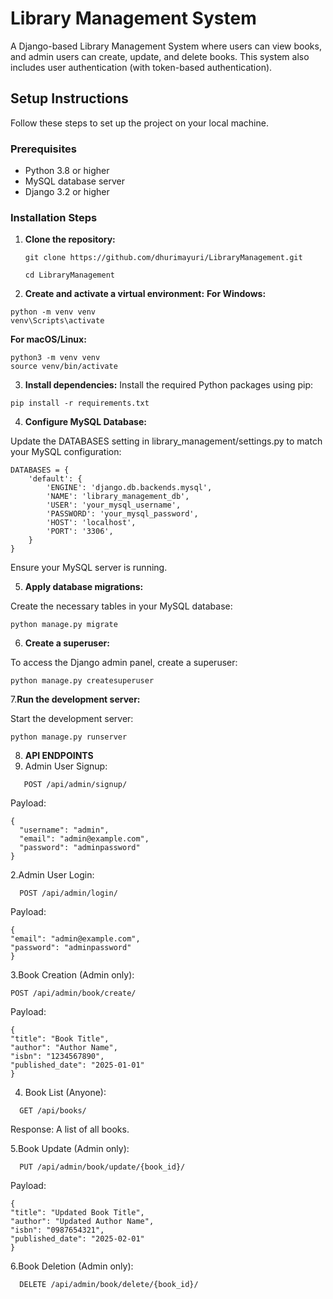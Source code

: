 # Library Management System

A Django-based Library Management System where users can view books, and admin users can create, update, and delete books. This system also includes user authentication (with token-based authentication).

## Setup Instructions

Follow these steps to set up the project on your local machine.

### Prerequisites

- Python 3.8 or higher
- MySQL database server
- Django 3.2 or higher

### Installation Steps

1. **Clone the repository:**
   ```
   git clone https://github.com/dhurimayuri/LibraryManagement.git
   ```
   ```
   cd LibraryManagement
    ```
   
2. **Create and activate a virtual environment:**
  **For Windows:**
  ``` 
  python -m venv venv
  venv\Scripts\activate
```

  **For macOS/Linux:**
  ```
  python3 -m venv venv
  source venv/bin/activate
```

3. **Install dependencies:**
Install the required Python packages using pip:
```
pip install -r requirements.txt
```
4. **Configure MySQL Database:**

Update the DATABASES setting in library_management/settings.py to match your MySQL configuration:
```
DATABASES = {
    'default': {
        'ENGINE': 'django.db.backends.mysql',
        'NAME': 'library_management_db',
        'USER': 'your_mysql_username',
        'PASSWORD': 'your_mysql_password',
        'HOST': 'localhost',
        'PORT': '3306',
    }
}
```
Ensure your MySQL server is running.

5. **Apply database migrations:**

Create the necessary tables in your MySQL database:
```
python manage.py migrate
```

6. **Create a superuser:**

To access the Django admin panel, create a superuser:
```
python manage.py createsuperuser
```
7.**Run the development server:**

Start the development server:
```
python manage.py runserver
```
 8. **API ENDPOINTS**
  1. Admin User Signup:
```
   POST /api/admin/signup/
```
   Payload:
```
{
  "username": "admin",
  "email": "admin@example.com",
  "password": "adminpassword"
}
```
  2.Admin User Login:
```
  POST /api/admin/login/
```
  Payload:
  ```
  {
  "email": "admin@example.com",
  "password": "adminpassword"
}
```
  3.Book Creation (Admin only):
  ```
  POST /api/admin/book/create/
```
  Payload:
  ```
  {
  "title": "Book Title",
  "author": "Author Name",
  "isbn": "1234567890",
  "published_date": "2025-01-01"
  }
```
  4. Book List (Anyone):
```
  GET /api/books/
```
  Response: A list of all books.

  5.Book Update (Admin only):
```
  PUT /api/admin/book/update/{book_id}/
```
  Payload:
  ```
  {
  "title": "Updated Book Title",
  "author": "Updated Author Name",
  "isbn": "0987654321",
  "published_date": "2025-02-01"
  }
```
  6.Book Deletion (Admin only):
```
  DELETE /api/admin/book/delete/{book_id}/
```




